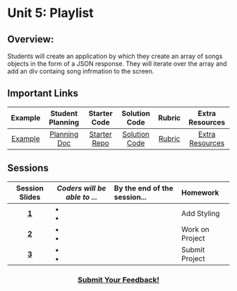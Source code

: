 # Unit 5: Playlist

## Overview: 
Students will create an application by which they create an array of songs objects in the form of a JSON response. They will iterate over the array and add an div containg song infrmation to the screen.

## Important Links

| Example | Student Planning |  Starter Code | Solution Code  | Rubric | Extra Resources |
|:-------:|:-------:|:-------:|:-------:|:-------:|:-------:|
| [Example](https://ScriptEdcurriculum.github.io//advanced_playlist_solution)| [Planning Doc](https://docs.google.com/document/d/1JBjicVmEc6TKg-6Mz4ET407vgrdO0nd6vUjBUftkJ4M) | [Starter Repo](https://github.com/ScriptEdcurriculum/advanced_playlist_startercode) | [Solution Code](https://github.com/ScriptEdcurriculum/advanced_playlist_solution) | [Rubric](https://drive.google.com/open?id=1sQxfNhRwnK7k08VMeSFkncODpbuCLDdk9Actey5YDVo) | [Extra Resources](https://github.com/ScriptEdcurriculum/curriculum17-18/wiki/2.-Advanced#unit-5-playlist) |

## Sessions 
|Session Slides|*Coders will be able to ...*|By the end of the session...|Homework|
|:-------:|-------|:-------|:-------|
|[**1**](https://docs.google.com/presentation/d/1r-jrg8aBtzApm5YOBokQ22VIBVAsLoqmr6PVx118h50/edit?ts=5963fa30#slide=id.g1e220fa94a_0_26)| <li></li>  <li></li> | |Add Styling|
|[**2**](https://docs.google.com/presentation/d/1r-jrg8aBtzApm5YOBokQ22VIBVAsLoqmr6PVx118h50/edit?ts=5963fa30#slide=id.g1f587f6424_5_5)| <li></li>  <li></li> | |Work on Project|
|[**3**](https://docs.google.com/presentation/d/1r-jrg8aBtzApm5YOBokQ22VIBVAsLoqmr6PVx118h50/edit?ts=5963fa30#slide=id.g1e220fa94a_0_4)| <li></li>  <li></li> | |Submit Project|

<h3 align="center"><a href="https://docs.google.com/forms/d/e/1FAIpQLSdmoYjRk6tqJHI5Y1ELjOZ7tiYj58dmoIBEeUaXK5ciIdljIg/viewform">Submit Your Feedback!</a></h3>

